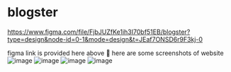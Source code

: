 # blogster
https://www.figma.com/file/FjbJUZfKe1ih3I70bf51EB/blogster?type=design&node-id=0-1&mode=design&t=JEaf7ONSD6r9F3kj-0


figma link is provided here above 🫡
 here are some screenshots of website
 ![image](https://github.com/Phantomgaze/blogster/assets/101065566/8ad08d3b-5dfa-4faa-a399-d1c09d2caa06)
 ![image](https://github.com/Phantomgaze/blogster/assets/101065566/a00af376-3ffb-4254-b2aa-ef585febbc25)
 ![image](https://github.com/Phantomgaze/blogster/assets/101065566/2cec8170-4a19-4a83-8694-af44ea53d953)
 ![image](https://github.com/Phantomgaze/blogster/assets/101065566/0e9ddb6e-b03d-47e7-93c2-c918cf171688)



